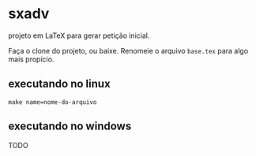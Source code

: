 # sxadv

projeto em LaTeX para gerar petição inicial.

Faça o clone do projeto, ou baixe. Renomeie o arquivo `base.tex`
para algo mais propício.

## executando no linux

```
make name=nome-do-arquivo
```

## executando no windows

TODO
